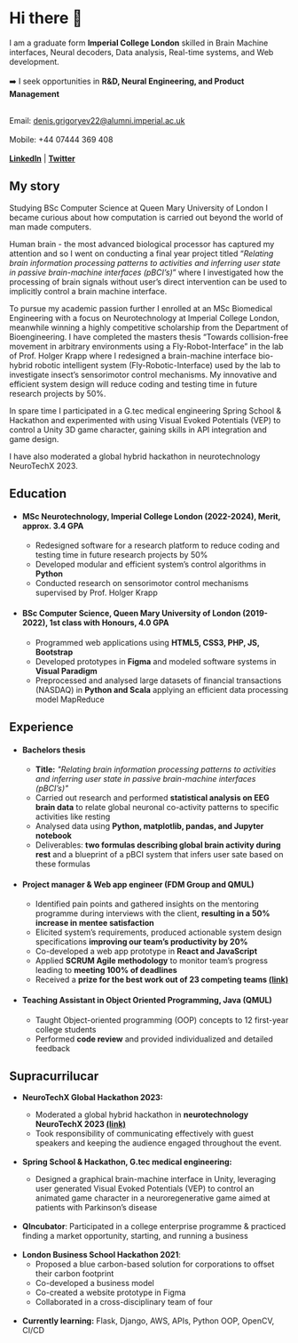 ### <h1>Hi there 👋</h1>
I am a graduate form <b>Imperial College London</b> skilled in Brain Machine interfaces, Neural decoders, Data analysis, Real-time systems, and Web development.<br><br>
➡️ I seek opportunities in <b>R&D, Neural Engineering, and Product Management</b><br><br>

Email: denis.grigoryev22@alumni.imperial.ac.uk<br><br>
Mobile: +44 07444 369 408<br><br>
<a href="https://www.linkedin.com/in/denis-grigoryev-673884199/"><b>LinkedIn</b></a> | 
<a href="https://twitter.com/denisgrigoryev5"><b>Twitter</b></a>
<h2>My story</h2>
<p>Studying BSc Computer Science at Queen Mary University of London I became curious about how computation is carried out beyond the world of man made computers.

Human brain - the most advanced biological processor has captured my attention and so I went on conducting a final year project titled “*Relating brain information processing patterns to activities and inferring user state in passive brain-machine interfaces (pBCI’s)*” where I investigated how the processing of brain signals without user’s direct intervention can be used to implicitly control a brain machine interface.</p>
<p>To pursue my academic passion further I enrolled at an MSc Biomedical Engineering with a focus on Neurotechnology at Imperial College London, meanwhile winning a highly competitive scholarship from the Department of Bioengineering. I have completed the masters thesis “Towards collision-free movement in arbitrary environments using a Fly-Robot-Interface” in the lab of Prof. Holger Krapp where I redesigned a brain-machine interface bio-hybrid robotic intelligent system (Fly-Robotic-Interface) used by the lab to investigate insect’s sensorimotor control mechanisms. My innovative and efficient system design will reduce coding and testing time in future research projects by 50%.</p>
<p>In spare time I participated in a G.tec medical engineering Spring School & Hackathon and experimented with using Visual Evoked Potentials (VEP) to control a Unity 3D game character, gaining skills in API integration and game design.</p>
<p>I have also moderated a global hybrid hackathon in neurotechnology NeuroTechX 2023.</p>

<h2>Education</h2>
<ul>
<li><h4><b>MSc Neurotechnology</b>, Imperial College London (2022-2024), <b>Merit</b>, <b>approx. 3.4 GPA</b></h4></li>
  <ul>
    <li>Redesigned software for a research platform to reduce coding and testing time in future research projects by 50%</li>
    <li>Developed modular and efficient system’s control algorithms in <b>Python</b></li>
    <li>Conducted research on sensorimotor control mechanisms supervised by Prof. Holger Krapp</li>
  </ul>
<li><h4><b>BSc Computer Science</b>, Queen Mary University of London (2019-2022), <b>1st class with Honours</b>, <b>4.0 GPA</b></h4></li>
  <ul>
    <li>Programmed web applications using <b>HTML5, CSS3, PHP, JS, Bootstrap</b></li>
    <li>Developed prototypes in <b>Figma</b> and modeled software systems in <b>Visual Paradigm</b></li>
    <li>Preprocessed and analysed large datasets of financial transactions (NASDAQ) in <b>Python and Scala</b>
applying an efficient data processing model MapReduce</li>
    </ul>
</ul>

<h2>Experience</h2>
<ul>
<li><h4>Bachelors thesis</h4></li>
<ul>
  <li><b>Title:</b> <i>"Relating brain information processing patterns to activities and inferring user state
in passive brain-machine interfaces (pBCI’s)"</i> </li>
<li>Carried out research and performed <b>statistical analysis on EEG brain data</b> to relate global neuronal co-activity patterns to specific activities like resting</li>
<li>Analysed data using <b>Python, matplotlib, pandas, and Jupyter notebook</b></li>
<li>Deliverables: <b>two formulas describing global brain activity during rest</b> and a 
blueprint of a pBCI system that infers user sate based on these formulas</li>
  </ul>

  <li><h4>Project manager & Web app engineer (FDM Group and QMUL)</h4></li>
  <ul>
    <li>Identified pain points and gathered insights on the mentoring programme during interviews with the 
client, <b>resulting in a 50% increase in mentee satisfaction</b></li>
    <li>Elicited system’s requirements, produced actionable system design specifications <b>improving our
team’s productivity by 20%</b></li>
    <li>Co-developed a web app prototype in <b>React and JavaScript</b></li>
    <li>Applied <b>SCRUM Agile methodology</b> to monitor team’s progress leading to <b>meeting 100% of deadlines</b></li>
    <li>Received a <b>prize for the best work out of 23 competing teams <a href="https://www.linkedin.com/posts/denis-grigoryev-673884199_best-prototype-group-2021-activity-6801458329332842497-KVIH/?utm_source=share&utm_medium=member_desktop"><b>(link)</b></a></b></li>
  </ul>

<li><h4>Teaching Assistant in Object Oriented Programming, Java (QMUL)</h4></li>
<ul>
    <li>Taught Object-oriented programming (OOP) concepts to 12 first-year college students</li>
  <li>Performed <b>code review</b> and provided individualized and detailed feedback</li>
</ul>
</ul>
<h2>Supracurrilucar</h2>
<ul>
  <li><b>NeuroTechX Global Hackathon 2023:</b></li>
  <ul>
  <li>Moderated a global hybrid hackathon in <b>neurotechnology NeuroTechX 2023 <a href="https://www.linkedin.com/posts/heatherreadconnecticut_neurotechx-global-hackathon-2023-neurotechx-activity-7137119441309323264-mjPu?utm_source=share&utm_medium=member_desktop"><b>(link)</b></a></b></li>
    <li>Took responsibility of communicating effectively with guest speakers and keeping the audience engaged throughout the event.</li>
  </ul><br>
  <li><b>Spring School & Hackathon, G.tec medical engineering:</b></li>
  <ul>
    <li>Designed a graphical brain-machine interface in Unity, leveraging user generated Visual Evoked Potentials (VEP) to control an animated game character in a neuroregenerative game aimed at patients with Parkinson’s disease</li>
  </ul><br>
  <li><b>QIncubator</b>: Participated in a college enterprise programme & practiced finding a market opportunity, starting, and running a business</li><br>
  <li><b>London Business School Hackathon 2021</b>: 
    <ul>
      <li>Proposed a blue carbon-based solution for corporations to offset their carbon footprint</li>
      <li>Co-developed a business model</li>
      <li>Co-created a website prototype in Figma</li>
      <li>Collaborated in a cross-disciplinary team of four</li>
    </ul>
  </li><br>
  <li><b>Currently learning:</b> Flask, Django, AWS, APIs, Python OOP, OpenCV, CI/CD<br>
  </li>
  </ul>
